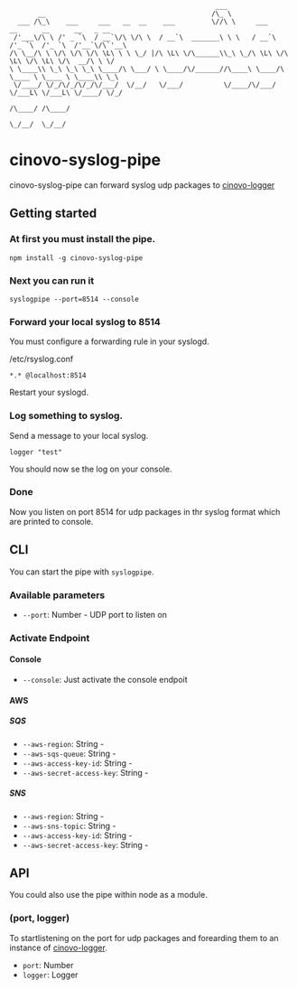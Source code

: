 `````
                                                   ___
       __                                         /\_ \
  ___ /\_\    ___     ___   __  __    ___         \//\ \     ___      __      __      __   _ __
 /'___\/\ \ /' _ `\  / __`\/\ \/\ \  / __`\  _______\ \ \   / __`\  /'_ `\  /'_ `\  /'__`\/\`'__\
/\ \__/\ \ \/\ \/\ \/\ \L\ \ \ \_/ |/\ \L\ \/\______\\_\ \_/\ \L\ \/\ \L\ \/\ \L\ \/\  __/\ \ \/
\ \____\\ \_\ \_\ \_\ \____/\ \___/ \ \____/\/______//\____\ \____/\ \____ \ \____ \ \____\\ \_\
 \/____/ \/_/\/_/\/_/\/___/  \/__/   \/___/          \/____/\/___/  \/___L\ \/___L\ \/____/ \/_/
                                                                      /\____/ /\____/
                                                                      \_/__/  \_/__/
`````

# cinovo-syslog-pipe

cinovo-syslog-pipe can forward syslog udp packages to [cinovo-logger](https://github.com/cinovo/node-logger)

## Getting started

### At first you must install the pipe.

    npm install -g cinovo-syslog-pipe

### Next you can run it

`````
syslogpipe --port=8514 --console
`````

### Forward your local syslog to 8514

You must configure a forwarding rule in your syslogd.

/etc/rsyslog.conf
`````
*.* @localhost:8514
`````

Restart your syslogd.

### Log something to syslog.

Send a message to your local syslog.
`````
logger "test"
`````
You should now se the log on your console.

### Done

Now you listen on port 8514 for udp packages in thr syslog format which are printed to console.

## CLI

You can start the pipe with `syslogpipe`.

### Available parameters
* `--port`: Number - UDP port to listen on

### Activate Endpoint

#### Console
* `--console`: Just activate the console endpoit

#### AWS

##### SQS
* `--aws-region`: String -
* `--aws-sqs-queue`: String -
* `--aws-access-key-id`: String -
* `--aws-secret-access-key`: String -

##### SNS
* `--aws-region`: String -
* `--aws-sns-topic`: String -
* `--aws-access-key-id`: String -
* `--aws-secret-access-key`: String -

## API

You could also use the pipe within node as a module.

### (port, logger)

To startlistening on the port for udp packages and forearding them to an instance of [cinovo-logger](https://github.com/cinovo/node-logger).

* `port`: Number
* `logger`: Logger
